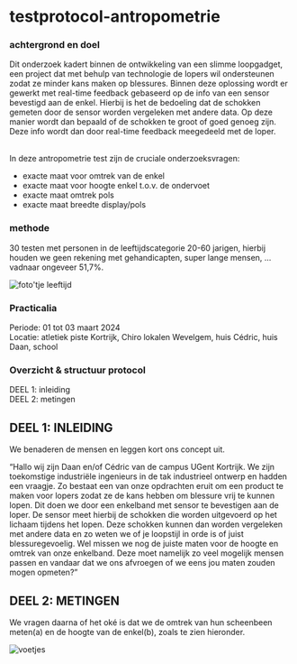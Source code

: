 # testprotocol-antropometrie

### achtergrond en doel

Dit onderzoek kadert binnen de ontwikkeling van een slimme loopgadget, een project dat met behulp van technologie de lopers wil ondersteunen zodat ze minder kans maken op blessures. Binnen deze oplossing wordt er gewerkt met real-time feedback gebaseerd op de info van een sensor bevestigd aan de enkel. Hierbij is het de bedoeling dat de schokken gemeten door de sensor worden vergeleken met andere data. Op deze manier wordt dan bepaald of de schokken te groot of goed genoeg zijn. Deze info wordt dan door real-time feedback meegedeeld met de loper. <br><br> 

In deze antropometrie test zijn de cruciale onderzoeksvragen: 
<ul>
<li>
exacte maat voor omtrek van de enkel 
</li>
<li>
exacte maat voor hoogte enkel t.o.v. de ondervoet 
</li>
<li>
exacte maat omtrek pols
</li>
<li>
exacte maat breedte display/pols 
</li>
</ul>

### methode

30 testen met personen in de leeftijdscategorie 20-60 jarigen, hierbij houden we geen rekening met gehandicapten, super lange mensen, ... vadnaar ongeveer 51,7%.

![foto'tje leeftijd](https://github.com/molleke1/testprotocol-antropometrie/assets/157485350/676a97d0-bec6-41a9-b9b8-886f8f69c30f)

### Practicalia 

Periode: 01 tot 03 maart 2024 <br>
Locatie: atletiek piste Kortrijk, Chiro lokalen Wevelgem, huis Cédric, huis Daan, school

### Overzicht & structuur protocol 

DEEL 1: inleiding <br>
DEEL 2: metingen 

## DEEL 1: INLEIDING 

We benaderen de mensen en leggen kort ons concept uit.  <br>

“Hallo wij zijn Daan en/of Cédric van de campus UGent Kortrijk. We zijn toekomstige industriële ingenieurs in de tak industrieel ontwerp en hadden een vraagje. Zo bestaat een van onze opdrachten eruit om een product te maken voor lopers zodat ze de kans hebben om blessure vrij te kunnen lopen. Dit doen we door een enkelband met sensor te bevestigen aan de loper. De sensor meet hierbij de schokken die worden uitgevoerd op het lichaam tijdens het lopen. Deze schokken kunnen dan worden vergeleken met andere data en zo weten we of je loopstijl in orde is of juist blessuregevoelig. Wel missen we nog de juiste maten voor de hoogte en omtrek van onze enkelband. Deze moet namelijk zo veel mogelijk mensen passen en vandaar dat we ons afvroegen of we eens jou maten zouden mogen opmeten?” 

## DEEL 2: METINGEN 

We vragen daarna of het oké is dat we de omtrek van hun scheenbeen meten(a) en de hoogte van de enkel(b), zoals te zien hieronder.

![voetjes](https://github.com/molleke1/testprotocol-antropometrie/assets/157485350/1f7b534c-1e19-482a-9d76-915836296a2d)






 
